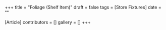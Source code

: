 +++
title = "Foliage (Shelf Item)"
draft = false
tags = [Store Fixtures]
date = ""

[Article]
contributors = []
gallery = []
+++